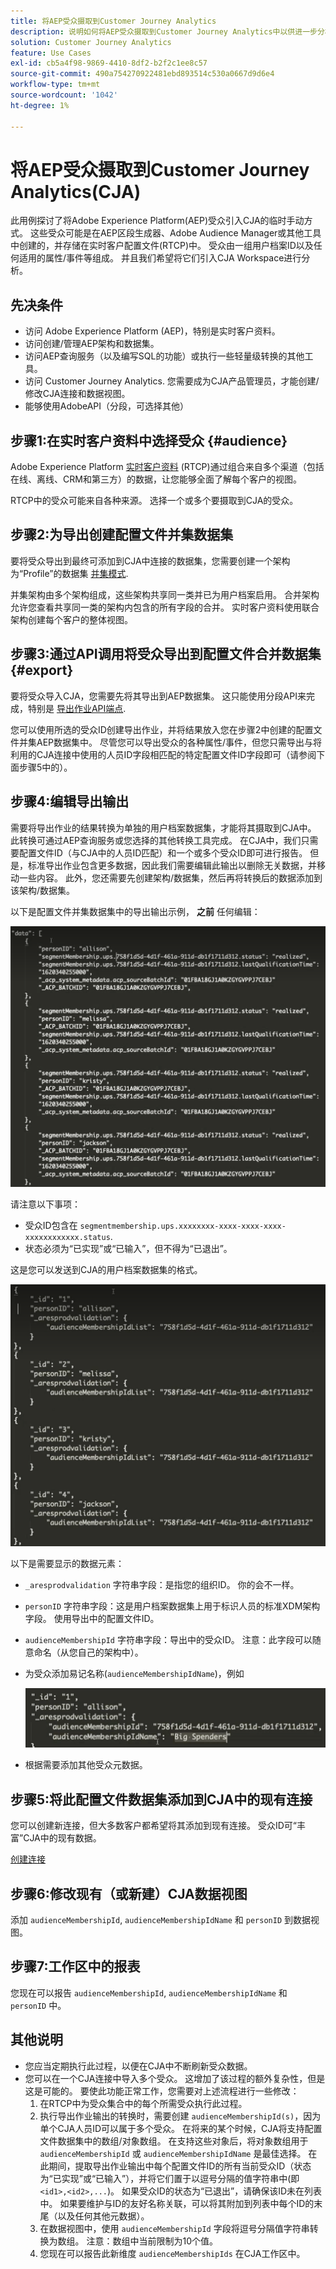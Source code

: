```yaml
---
title: 将AEP受众摄取到Customer Journey Analytics
description: 说明如何将AEP受众摄取到Customer Journey Analytics中以供进一步分析。
solution: Customer Journey Analytics
feature: Use Cases
exl-id: cb5a4f98-9869-4410-8df2-b2f2c1ee8c57
source-git-commit: 490a754270922481ebd893514c530a0667d9d6e4
workflow-type: tm+mt
source-wordcount: '1042'
ht-degree: 1%

---
```


# 将AEP受众摄取到Customer Journey Analytics(CJA)

此用例探讨了将Adobe Experience Platform(AEP)受众引入CJA的临时手动方式。 这些受众可能是在AEP区段生成器、Adobe Audience Manager或其他工具中创建的，并存储在实时客户配置文件(RTCP)中。 受众由一组用户档案ID以及任何适用的属性/事件等组成。 并且我们希望将它们引入CJA Workspace进行分析。

## 先决条件

* 访问 Adobe Experience Platform (AEP)，特别是实时客户资料。
* 访问创建/管理AEP架构和数据集。
* 访问AEP查询服务（以及编写SQL的功能）或执行一些轻量级转换的其他工具。
* 访问 Customer Journey Analytics. 您需要成为CJA产品管理员，才能创建/修改CJA连接和数据视图。
* 能够使用AdobeAPI（分段，可选择其他）

## 步骤1:在实时客户资料中选择受众 {#audience}

Adobe Experience Platform [实时客户资料](https://experienceleague.adobe.com/docs/experience-platform/profile/home.html?lang=en) (RTCP)通过组合来自多个渠道（包括在线、离线、CRM和第三方）的数据，让您能够全面了解每个客户的视图。

RTCP中的受众可能来自各种来源。 选择一个或多个要摄取到CJA的受众。

## 步骤2:为导出创建配置文件并集数据集

要将受众导出到最终可添加到CJA中连接的数据集，您需要创建一个架构为“Profile”的数据集 [并集模式](https://experienceleague.adobe.com/docs/experience-platform/profile/union-schemas/union-schema.html?lang=en#understanding-union-schemas).

并集架构由多个架构组成，这些架构共享同一类并已为用户档案启用。 合并架构允许您查看共享同一类的架构内包含的所有字段的合并。 实时客户资料使用联合架构创建每个客户的整体视图。

## 步骤3:通过API调用将受众导出到配置文件合并数据集 {#export}

要将受众导入CJA，您需要先将其导出到AEP数据集。 这只能使用分段API来完成，特别是 [导出作业API端点](https://experienceleague.adobe.com/docs/experience-platform/segmentation/api/export-jobs.html?lang=en).

您可以使用所选的受众ID创建导出作业，并将结果放入您在步骤2中创建的配置文件并集AEP数据集中。 尽管您可以导出受众的各种属性/事件，但您只需导出与将利用的CJA连接中使用的人员ID字段相匹配的特定配置文件ID字段即可（请参阅下面步骤5中的）。

## 步骤4:编辑导出输出

需要将导出作业的结果转换为单独的用户档案数据集，才能将其摄取到CJA中。  此转换可通过AEP查询服务或您选择的其他转换工具完成。  在CJA中，我们只需要配置文件ID（与CJA中的人员ID匹配）和一个或多个受众ID即可进行报告。 但是，标准导出作业包含更多数据，因此我们需要编辑此输出以删除无关数据，并移动一些内容。  此外，您还需要先创建架构/数据集，然后再将转换后的数据添加到该架构/数据集。

以下是配置文件并集数据集中的导出输出示例， **之前** 任何编辑：

![未编辑的输出](assets/export-unedited.png)

请注意以下事项：

* 受众ID包含在 `segmentmembership.ups.xxxxxxxx-xxxx-xxxx-xxxx-xxxxxxxxxxxx.status`.
* 状态必须为“已实现”或“已输入”，但不得为“已退出”。

这是您可以发送到CJA的用户档案数据集的格式。

![编辑的输出](assets/export-edited.png)

以下是需要显示的数据元素：

* `_aresprodvalidation` 字符串字段：是指您的组织ID。 你的会不一样。
* `personID` 字符串字段：这是用户档案数据集上用于标识人员的标准XDM架构字段。 使用导出中的配置文件ID。
* `audienceMembershipId` 字符串字段：导出中的受众ID。  注意：此字段可以随意命名（从您自己的架构中）。
* 为受众添加易记名称(`audienceMembershipIdName`)，例如

   ![友好受众名称](assets/audience-name.png)

* 根据需要添加其他受众元数据。

## 步骤5:将此配置文件数据集添加到CJA中的现有连接

您可以创建新连接，但大多数客户都希望将其添加到现有连接。 受众ID可“丰富”CJA中的现有数据。

[创建连接](/help/connections/create-connection.md)

## 步骤6:修改现有（或新建）CJA数据视图

添加 `audienceMembershipId`, `audienceMembershipIdName` 和 `personID` 到数据视图。

## 步骤7:工作区中的报表

您现在可以报告 `audienceMembershipId`, `audienceMembershipIdName` 和 `personID` 中。

## 其他说明

* 您应当定期执行此过程，以便在CJA中不断刷新受众数据。
* 您可以在一个CJA连接中导入多个受众。 这增加了该过程的额外复杂性，但是这是可能的。 要使此功能正常工作，您需要对上述流程进行一些修改：
   1. 在RTCP中为受众集合中的每个所需受众执行此过程。
   1. 执行导出作业输出的转换时，需要创建 `audienceMembershipId(s)`，因为单个CJA人员ID可以属于多个受众。 在将来的某个时候，CJA将支持配置文件数据集中的数组/对象数组。 在支持这些对象后，将对象数组用于 `audienceMembershipId` 或 `audienceMembershipIdName` 是最佳选择。 在此期间，提取导出作业输出中每个配置文件ID的所有当前受众ID（状态为“已实现”或“已输入”），并将它们置于以逗号分隔的值字符串中(即 `<id1>,<id2>,...`)。  如果受众ID的状态为“已退出”，请确保该ID未在列表中。  如果要维护与ID的友好名称关联，可以将其附加到列表中每个ID的末尾（以及任何其他元数据）。
   1. 在数据视图中，使用 `audienceMembershipId` 字段将逗号分隔值字符串转换为数组。 注意：数组中当前限制为10个值。
   1. 您现在可以报告此新维度 `audienceMembershipIds` 在CJA工作区中。

